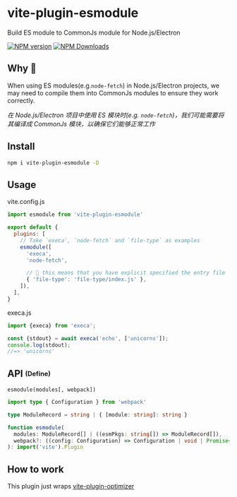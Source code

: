 # vite-plugin-esmodule

Build ES module to CommonJs module for Node.js/Electron

[![NPM version](https://img.shields.io/npm/v/vite-plugin-esmodule.svg)](https://npmjs.org/package/vite-plugin-esmodule)
[![NPM Downloads](https://img.shields.io/npm/dm/vite-plugin-esmodule.svg)](https://npmjs.org/package/vite-plugin-esmodule)

## Why 🤔

When using ES modules(e.g.`node-fetch`) in Node.js/Electron projects, we may need to compile them into CommonJs modules to ensure they work correctly.

*在 Node.js/Electron 项目中使用 ES 模块时(e.g. `node-fetch`)，我们可能需要将其编译成 CommonJs 模块，以确保它们能够正常工作*

## Install

```sh
npm i vite-plugin-esmodule -D
```

## Usage

vite.config.js

```js
import esmodule from 'vite-plugin-esmodule'

export default {
  plugins: [
    // Take `execa`, `node-fetch` and `file-type` as examples
    esmodule([
      'execa',
      'node-fetch',

      // 🌱 this means that you have explicit specified the entry file
      { 'file-type': 'file-type/index.js' },
    ]),
  ],
}
```

execa.js

```js
import {execa} from 'execa';

const {stdout} = await execa('echo', ['unicorns']);
console.log(stdout);
//=> 'unicorns'
```

<!-- [👉 See test](https://github.com/vite-plugin/vite-plugin-esmodule/test) -->

## API <sub><sup>(Define)</sup></sub>

`esmodule(modules[, webpack])`

```ts
import type { Configuration } from 'webpack'

type ModuleRecord = string | { [module: string]: string }

function esmodule(
  modules: ModuleRecord[] | ((esmPkgs: string[]) => ModuleRecord[]),
  webpack?: ((config: Configuration) => Configuration | void | Promise<Configuration | void>),
): import('vite').Plugin
```

## How to work

This plugin just wraps [vite-plugin-optimizer](https://github.com/vite-plugin/vite-plugin-optimizer)
